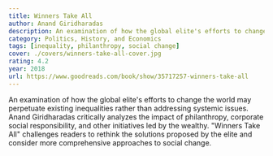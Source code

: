 ```yaml
---
title: Winners Take All
author: Anand Giridharadas
description: An examination of how the global elite's efforts to change the world may perpetuate existing inequalities rather than addressing systemic issues.
category: Politics, History, and Economics
tags: [inequality, philanthropy, social change]
cover: ./covers/winners-take-all-cover.jpg
rating: 4.2
year: 2018
url: https://www.goodreads.com/book/show/35717257-winners-take-all
---
```


An examination of how the global elite's efforts to change the world may perpetuate existing inequalities rather than addressing systemic issues. Anand Giridharadas critically analyzes the impact of philanthropy, corporate social responsibility, and other initiatives led by the wealthy. "Winners Take All" challenges readers to rethink the solutions proposed by the elite and consider more comprehensive approaches to social change.
